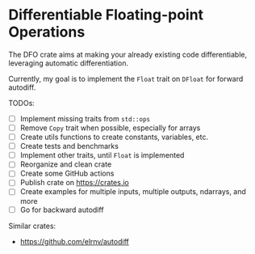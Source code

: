 # Differentiable Floating-point Operations

The DFO crate aims at making your already existing code differentiable, leveraging automatic differentiation.

Currently, my goal is to implement the `Float` trait on `DFloat` for forward autodiff.

TODOs:

- [ ] Implement missing traits from `std::ops`
- [ ] Remove `Copy` trait when possible, especially for arrays
- [ ] Create utils functions to create constants, variables, etc.
- [ ] Create tests and benchmarks
- [ ] Implement other traits, until `Float` is implemented
- [ ] Reorganize and clean crate
- [ ] Create some GitHub actions
- [ ] Publish crate on https://crates.io
- [ ] Create examples for multiple inputs, multiple outputs, ndarrays, and more
- [ ] Go for backward autodiff

Similar crates:

- https://github.com/elrnv/autodiff

